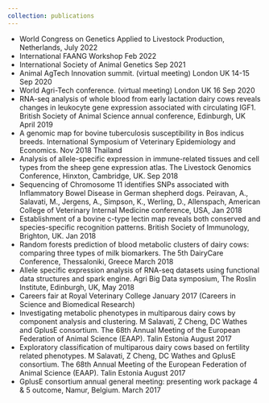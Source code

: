 ```yaml
---
collection: publications
---
```


- World Congress on Genetics Applied to Livestock Production, Netherlands, July 2022
- International FAANG Workshop Feb 2022
- International Society of Animal Genetics Sep 2021
- Animal AgTech Innovation summit. (virtual meeting) London UK 14-15 Sep 2020
- World Agri-Tech conference. (virtual meeting) London UK 16 Sep 2020
- RNA-seq analysis of whole blood from early lactation dairy cows reveals changes in leukocyte gene expression associated with circulating IGF1. British Society of Animal Science annual conference, Edinburgh, UK April 2019
- A genomic map for bovine tuberculosis susceptibility in Bos indicus breeds. International Symposium of Veterinary Epidemiology and Economics. Nov 2018 Thailand
- Analysis of allele-specific expression in immune-related tissues and cell types from the sheep gene expression atlas. The Livestock Genomics Conference, Hinxton, Cambridge, UK. Sep 2018
- Sequencing of Chromosome 11 identifies SNPs associated with Inflammatory Bowel Disease in German shepherd dogs. Peiravan, A., Salavati, M., Jergens, A., Simpson, K., Werling, D., Allenspach, American College of Veterinary Internal Medicine conference, USA, Jan 2018
- Establishment of a bovine c-type lectin map reveals both conserved and species-specific recognition patterns. British Society of Immunology, Brighton, UK. Jan 2018
- Random forests prediction of blood metabolic clusters of dairy cows: comparing three types of milk biomarkers. The 5th DairyCare Conference, Thessaloniki, Greece March 2018
- Allele specific expression analysis of RNA-seq datasets using functional data structures and spark engine. Agri Big Data symposium, The Roslin Institute, Edinburgh, UK, May 2018
- Careers fair at Royal Veterinary College January 2017 (Careers in Science and Biomedical Research)
- Investigating metabolic phenotypes in multiparous dairy cows by component analysis and clustering. M Salavati, Z Cheng, DC Wathes and GplusE consortium. The 68th Annual Meeting of the European Federation of Animal Science (EAAP). Talin Estonia August 2017
- Exploratory classification of multiparous dairy cows based on fertility related phenotypes. M Salavati, Z Cheng, DC Wathes and GplusE consortium. The 68th Annual Meeting of the European Federation of Animal Science (EAAP).  Talin Estonia August 2017
- GplusE consortium annual general meeting: presenting work package 4 & 5 outcome, Namur, Belgium. March 2017
